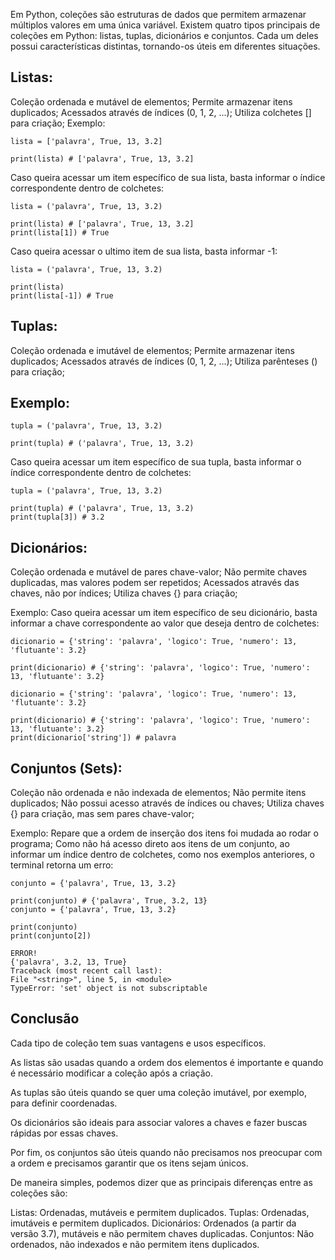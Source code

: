 Em Python, coleções são estruturas de dados que permitem armazenar múltiplos valores em uma única variável. Existem quatro tipos principais de coleções em Python: listas, tuplas, dicionários e conjuntos. Cada um deles possui características distintas, tornando-os úteis em diferentes situações.

## Listas:
Coleção ordenada e mutável de elementos;
Permite armazenar itens duplicados;
Acessados através de índices (0, 1, 2, ...);
Utiliza colchetes [] para criação;
Exemplo:
```
lista = ['palavra', True, 13, 3.2]

print(lista) # ['palavra', True, 13, 3.2]
```
Caso queira acessar um item específico de sua lista, basta informar o índice correspondente dentro de colchetes:
```
lista = ('palavra', True, 13, 3.2)

print(lista) # ['palavra', True, 13, 3.2]
print(lista[1]) # True
```
Caso queira acessar o ultimo item de sua lista, basta informar -1:

```
lista = ('palavra', True, 13, 3.2)

print(lista)
print(lista[-1]) # True
```

## Tuplas:
Coleção ordenada e imutável de elementos;
Permite armazenar itens duplicados;
Acessados através de índices (0, 1, 2, ...);
Utiliza parênteses () para criação;

## Exemplo:
```
tupla = ('palavra', True, 13, 3.2)

print(tupla) # ('palavra', True, 13, 3.2)
```
Caso queira acessar um item específico de sua tupla, basta informar o índice correspondente dentro de colchetes:
```
tupla = ('palavra', True, 13, 3.2)

print(tupla) # ('palavra', True, 13, 3.2)
print(tupla[3]) # 3.2
```
## Dicionários:
Coleção ordenada e mutável de pares chave-valor;
Não permite chaves duplicadas, mas valores podem ser repetidos;
Acessados através das chaves, não por índices;
Utiliza chaves {} para criação;

Exemplo:
Caso queira acessar um item específico de seu dicionário, basta informar a chave correspondente ao valor que deseja dentro de colchetes:
```
dicionario = {'string': 'palavra', 'logico': True, 'numero': 13, 'flutuante': 3.2}

print(dicionario) # {'string': 'palavra', 'logico': True, 'numero': 13, 'flutuante': 3.2}

dicionario = {'string': 'palavra', 'logico': True, 'numero': 13, 'flutuante': 3.2}

print(dicionario) # {'string': 'palavra', 'logico': True, 'numero': 13, 'flutuante': 3.2}
print(dicionario['string']) # palavra
```

## Conjuntos (Sets):
Coleção não ordenada e não indexada de elementos;
Não permite itens duplicados;
Não possui acesso através de índices ou chaves;
Utiliza chaves {} para criação, mas sem pares chave-valor;

Exemplo:
Repare que a ordem de inserção dos itens foi mudada ao rodar o programa;
Como não há acesso direto aos itens de um conjunto, ao informar um índice dentro de colchetes, como nos exemplos anteriores, o terminal retorna um erro:

```
conjunto = {'palavra', True, 13, 3.2}

print(conjunto) # {'palavra', True, 3.2, 13}
conjunto = {'palavra', True, 13, 3.2}

print(conjunto)
print(conjunto[2])
```


```
ERROR!
{'palavra', 3.2, 13, True}
Traceback (most recent call last):
File "<string>", line 5, in <module>
TypeError: 'set' object is not subscriptable
```

## Conclusão
Cada tipo de coleção tem suas vantagens e usos específicos.

As listas são usadas quando a ordem dos elementos é importante e quando é necessário modificar a coleção após a criação.

As tuplas são úteis quando se quer uma coleção imutável, por exemplo, para definir coordenadas.

Os dicionários são ideais para associar valores a chaves e fazer buscas rápidas por essas chaves.

Por fim, os conjuntos são úteis quando não precisamos nos preocupar com a ordem e precisamos garantir que os itens sejam únicos.

De maneira simples, podemos dizer que as principais diferenças entre as coleções são:

Listas: Ordenadas, mutáveis e permitem duplicados.
Tuplas: Ordenadas, imutáveis e permitem duplicados.
Dicionários: Ordenados (a partir da versão 3.7), mutáveis e não permitem chaves duplicadas.
Conjuntos: Não ordenados, não indexados e não permitem itens duplicados.
